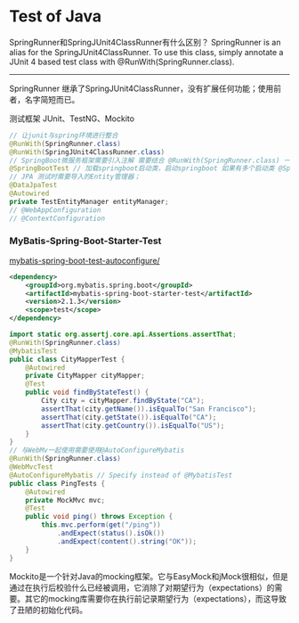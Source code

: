 # Test of Java
<!-- @author DHJT 2020-08-10 -->

SpringRunner和SpringJUnit4ClassRunner有什么区别？
SpringRunner is an alias for the SpringJUnit4ClassRunner.
To use this class, simply annotate a JUnit 4 based test class with @RunWith(SpringRunner.class).

----------------------

SpringRunner 继承了SpringJUnit4ClassRunner，没有扩展任何功能；使用前者，名字简短而已。

测试框架
JUnit、TestNG、Mockito

```java
// 让junit与spring环境进行整合
@RunWith(SpringRunner.class)
@RunWith(SpringJUnit4ClassRunner.class)
// SpringBoot微服务框架需要引入注解 需要结合 @RunWith(SpringRunner.class) 一起进行测试
@SpringBootTest // 加载springboot启动类，启动springboot 如果有多个启动类 @SpringBootTest(classes=[App1.class,App2.class]) 用逗号隔开
// JPA 测试时需要导入的Entity管理器；
@DataJpaTest
@Autowired
private TestEntityManager entityManager;
// @WebAppConfiguration
// @ContextConfiguration
```

### MyBatis-Spring-Boot-Starter-Test
[mybatis-spring-boot-test-autoconfigure/](http://mybatis.org/spring-boot-starter/mybatis-spring-boot-test-autoconfigure/)
```xml
<dependency>
    <groupId>org.mybatis.spring.boot</groupId>
    <artifactId>mybatis-spring-boot-starter-test</artifactId>
    <version>2.1.3</version>
    <scope>test</scope>
</dependency>
```
```java
import static org.assertj.core.api.Assertions.assertThat;
@RunWith(SpringRunner.class)
@MybatisTest
public class CityMapperTest {
    @Autowired
    private CityMapper cityMapper;
    @Test
    public void findByStateTest() {
        City city = cityMapper.findByState("CA");
        assertThat(city.getName()).isEqualTo("San Francisco");
        assertThat(city.getState()).isEqualTo("CA");
        assertThat(city.getCountry()).isEqualTo("US");
    }
}
// 与WebMv一起使用需要使用@AutoConfigureMybatis
@RunWith(SpringRunner.class)
@WebMvcTest
@AutoConfigureMybatis // Specify instead of @MybatisTest
public class PingTests {
    @Autowired
    private MockMvc mvc;
    @Test
    public void ping() throws Exception {
        this.mvc.perform(get("/ping"))
            .andExpect(status().isOk())
            .andExpect(content().string("OK"));
    }
}
```

Mockito是一个针对Java的mocking框架。它与EasyMock和jMock很相似，但是通过在执行后校验什么已经被调用，它消除了对期望行为（expectations）的需要。其它的mocking库需要你在执行前记录期望行为（expectations），而这导致了丑陋的初始化代码。